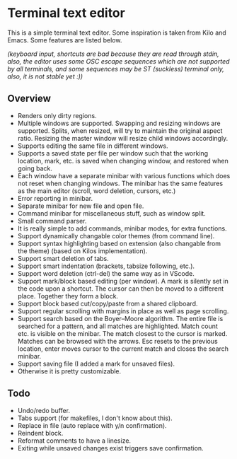 # Terminal text editor

This is a simple terminal text editor. Some inspiration is taken from Kilo and Emacs. Some features are listed below. 

*(keyboard input, shortcuts are bad because they are read through stdin, also, the editor uses some OSC escape sequences which are not supported by all terminals, and some sequences may be ST (suckless) terminal only, also, it is not stable yet :))*

## Overview

- Renders only dirty regions.
- Multiple windows are supported. Swapping and resizing windows are supported. Splits, when resized, will try to maintain the original aspect ratio. Resizing the master window will resize child windows accordingly.
- Supports editing the same file in different windows.
- Supports a saved state per file per window such that the working location, mark, etc. is saved when changing window, and restored when going back.
- Each window have a separate minibar with various functions which does not reset when changing windows. The minibar has the same features as the main editor (scroll, word deletion, cursors, etc.)
- Error reporting in minibar.
- Separate minibar for new file and open file.
- Command minibar for miscellaneous stuff, such as window split.
- Small command parser.
- It is really simple to add commands, minibar modes, for extra functions.
- Support dynamically changable color themes (from command line).
- Support syntax highlighting based on extension (also changable from the theme) (based on Kilos implementation).
- Support smart deletion of tabs.
- Support smart indentation (brackets, tabsize following, etc.).
- Support word deletion (ctrl-del) the same way as in VScode.
- Support mark/block based editing (per window). A mark is silently set in the code upon a shortcut. The cursor can then be moved to a different place. Together they form a block.
- Support block based cut/copy/paste from a shared clipboard.
- Support regular scrolling with margins in place as well as page scrolling. 
- Support search based on the Boyer–Moore algorithm. The entire file is searched for a pattern, and all matches are highlighted. Match count etc. is visible on the minibar. The match closest to the cursor is marked. Matches can be browsed with the arrows. Esc resets to the previous location, enter moves cursor to the current match and closes the search minibar.
- Support saving file (I added a mark for unsaved files).
- Otherwise it is pretty customizable.

## Todo

- Undo/redo buffer.
- Tabs support (for makefiles, I don't know about this).
- Replace in file (auto replace with y/n confirmation).
- Reindent block.
- Reformat comments to have a linesize.
- Exiting while unsaved changes exist triggers save confirmation.
